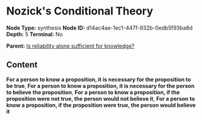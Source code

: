 # Nozick's Conditional Theory

**Node Type:** synthesis
**Node ID:** d14ac4ae-1ec1-447f-932b-0edb5f93ba8d
**Depth:** 5
**Terminal:** No

**Parent:** [Is reliability alone sufficient for knowledge?](is-reliability-alone-sufficient-for-knowledge-antithesis-e517f479-ee6d-4541-8e02-ee715e4f8d96.md)

## Content

**For a person to know a proposition, it is necessary for the proposition to be true**, **For a person to know a proposition, it is necessary for the person to believe the proposition**, **For a person to know a proposition, if the proposition were not true, the person would not believe it**, **For a person to know a proposition, if the proposition were true, the person would believe it**
